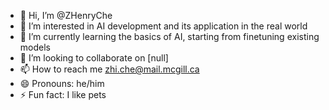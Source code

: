 - 👋 Hi, I’m @ZHenryChe
- 👀 I’m interested in AI development and its application in the real world
- 🌱 I’m currently learning the basics of AI, starting from finetuning existing models
- 💞️ I’m looking to collaborate on [null]
- 📫 How to reach me zhi.che@mail.mcgill.ca
- 😄 Pronouns: he/him
- ⚡ Fun fact: I like pets

<!---
ZHenryChe/ZHenryChe is a ✨ special ✨ repository because its `README.md` (this file) appears on your GitHub profile.
You can click the Preview link to take a look at your changes.
--->
